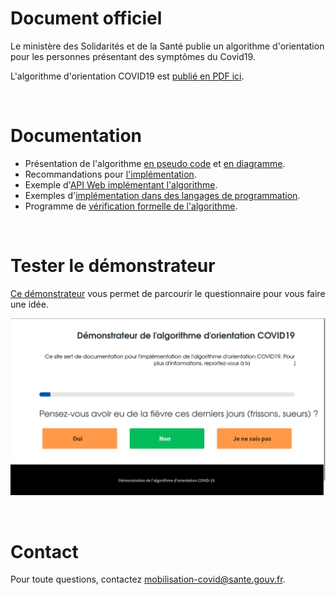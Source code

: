# Document officiel

Le ministère des Solidarités et de la Santé publie un algorithme d'orientation pour les personnes présentant des symptômes du Covid19.

L'algorithme d'orientation COVID19 est [publié en PDF ici](https://delegation-numerique-en-sante.github.io/covid19-algorithme-orientation/documents/algorithme-orientation-COVID19-23032020.pdf).

<br/>

# Documentation

- Présentation de l'algorithme [en pseudo code](https://github.com/Delegation-numerique-en-sante/covid19-algorithme-orientation/blob/master/pseudo-code.org#arbre-de-d%C3%A9cision) et [en diagramme](https://github.com/Delegation-numerique-en-sante/covid19-algorithme-orientation/blob/master/pseudo-code.org#diagramme-de-larbre-de-d%C3%A9cision).
- Recommandations pour [l'implémentation](https://github.com/Delegation-numerique-en-sante/covid19-algorithme-orientation/blob/master/implementation.org).
- Exemple d'[API Web implémentant l'algorithme](https://github.com/Delegation-numerique-en-sante/covid19-algorithme-orientation/blob/master/implementation.org#exemple-dapi-web-impl%C3%A9mentant-lalgorithme).
- Exemples d'[implémentation dans des langages de programmation](https://github.com/Delegation-numerique-en-sante/covid19-algorithme-orientation/blob/master/implementation.org#exemples-dimpl%C3%A9mentation-dans-des-langages-de-programmation).
- Programme de [vérification formelle de l'algorithme](https://github.com/Delegation-numerique-en-sante/covid19-algorithme-orientation/blob/master/pseudo-code.org#script-de-v%C3%A9rification-formelle-de-lalgorithme).

<br/>

# Tester le démonstrateur

[Ce démonstrateur](https://delegation-numerique-en-sante.github.io/covid19-algorithme-orientation/exemple-interactif.html) vous permet de parcourir le questionnaire pour vous faire une idée.

![Capture d'écran du démonstrateur de l'algorithme d'orientation COVID19](https://raw.githubusercontent.com/Delegation-numerique-en-sante/covid19-algorithme-orientation/master/demonstrateur.png "Capture d'écran du démonstrateur de l'algorithme d'orientation COVID19")

<br/>

# Contact

Pour toute questions, contactez [mobilisation-covid@sante.gouv.fr](mailto:mobilisation-covid@sante.gouv.fr).


